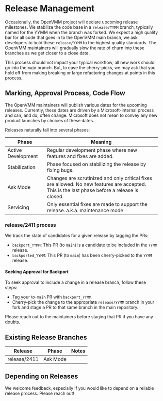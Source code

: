 # Release Management

 Occasionally, the OpenVMM project will declare upcoming release milestones. We stabilize the code base in a `release/YYMM` branch, typically named for the YYMM when the branch was forked. We expect a high quality bar for all code that goes in to the OpenVMM main branch, we ask developers to hold these `release/YYMM` to the highest quality standards. The OpenVMM maintainers will gradually slow the rate of churn into these branches as we get closer to a close date.

 This process should not impact your typical workflow; all new work should go into the `main` branch. But, to ease the cherry-picks, we may ask that you hold off from making breaking or large refactoring changes at points in this process.

## Marking, Approval Process, Code Flow

The OpenVMM maintainers will publish various dates for the upcoming releases. Currently, these dates are driven by a Microsoft-internal process and can, and do, often change. Microsoft does not mean to convey any new product launches by choices of these dates.

Releases naturally fall into several phases:

| Phase             | Meaning                                                                 |
|-------------------|-------------------------------------------------------------------------|
| Active Development| Regular development phase where new features and fixes are added.       |
| Stabilization     | Phase focused on stabilizing the release by fixing bugs.                |
| Ask Mode          | Changes are scrutinized and only critical fixes are allowed. No new features are accepted. This is the last phase before a release is closed. |
| Servicing         | Only essential fixes are made to support the release. a.k.a. maintenance mode      |

### release/2411 process
We track the state of candidates for a given release by tagging the PRs:

* `backport_YYMM`: This PR (to `main`) is a candidate to be included in the `YYMM` release.
* `backported_YYMM`: This PR (to `main`) has been cherry-picked to the `YYMM` release.

#### Seeking Approval for Backport

To seek approval to include a change in a release branch, follow these steps:
* Tag your to-`main` PR with `backport_YYMM`.
* Cherry-pick the change to the appropriate `release/YYMM` branch in your fork and stage a PR to that same branch in the main repository.

Please reach out to the maintainers before staging that PR if you have any doubts.

## Existing Release Branches

| Release | Phase | Notes |
|--------|-------|-------|
| release/2411 | Ask Mode | |
 
## Depending on Releases
We welcome feedback, especially if you would like to depend on a reliable release process. Please reach out!
